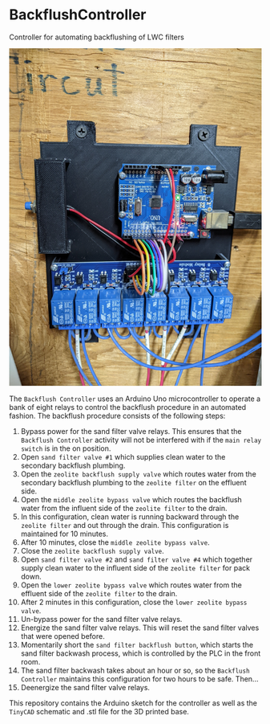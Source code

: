 # BackflushController
 Controller for automating backflushing of LWC filters

![Backflush Controller](/CAD/PXL_20231116_032817253.jpg)

The `Backflush Controller` uses an Arduino Uno microcontroller to operate a bank of eight relays to control the backflush procedure in an automated fashion. The backflush procedure consists of the following steps:

1. Bypass power for the sand filter valve relays. This ensures that the `Backflush Controller` activity will not be interfered with if the `main relay switch` is in the on position.
2. Open `sand filter valve #1` which supplies clean water to the secondary backflush plumbing.
3. Open the `zeolite backflush supply valve` which routes water from the secondary backflush plumbing to the `zeolite filter` on the effluent side.
4. Open the `middle zeolite bypass valve` which routes the backflush water from the influent side of the `zeolite filter` to the drain.
5. In this configuration, clean water is running backward through the `zeolite filter` and out through the drain. This configuration is maintained for 10 minutes.
6. After 10 minutes, close the `middle zeolite bypass valve`.
7. Close the `zeolite backflush supply valve`.
8. Open `sand filter valve #2` and `sand filter valve #4` which together supply clean water to the influent side of the `zeolite filter` for pack down.
9. Open the `lower zeolite bypass valve` which routes water from the effluent side of the `zeolite filter` to the drain.
10. After 2 minutes in this configuration, close the `lower zeolite bypass valve`.
11. Un-bypass power for the sand filter valve relays.
12. Energize the sand filter valve relays. This will reset the sand filter valves that were opened before.
13. Momentarily short the `sand filter backflush button`, which starts the sand filter backwash process, which is controlled by the PLC in the front room.
14. The sand filter backwash takes about an hour or so, so the `Backflush Controller` maintains this configuration for two hours to be safe. Then...
15. Deenergize the sand filter valve relays.

This repository contains the Arduino sketch for the controller as well as the `TinyCAD` schematic and .stl file for the 3D printed base. 
